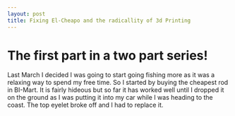 ```yaml
---
layout: post
title: Fixing El-Cheapo and the radicallity of 3d Printing
---
```


# The first part in a two part series!

Last March I decided I was going to start going fishing more as it was a relaxing way to spend my free time. So I started by buying the cheapest rod in BI-Mart. It is fairly hideous but so far it has worked well until I dropped it on the ground as I was putting it into my car while I was heading to the coast. The top eyelet broke off and I had to replace it.
